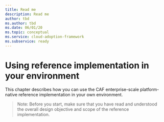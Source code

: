 ```yaml
---
title: Read me
description: Read me
author: tbd
ms.author: tbd
ms.date: 06/01/20
ms.topic: conceptual
ms.service: cloud-adoption-framework
ms.subservice: ready
---
```


# Using reference implementation in your environment

This chapter describes how you can use the CAF enterprise-scale platform-native reference implementation in your own environment.

> Note:  Before you start, make sure that you have read and understood the overall design objective and scope of the reference implementation.
